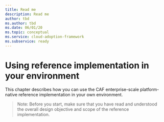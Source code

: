 ```yaml
---
title: Read me
description: Read me
author: tbd
ms.author: tbd
ms.date: 06/01/20
ms.topic: conceptual
ms.service: cloud-adoption-framework
ms.subservice: ready
---
```


# Using reference implementation in your environment

This chapter describes how you can use the CAF enterprise-scale platform-native reference implementation in your own environment.

> Note:  Before you start, make sure that you have read and understood the overall design objective and scope of the reference implementation.
